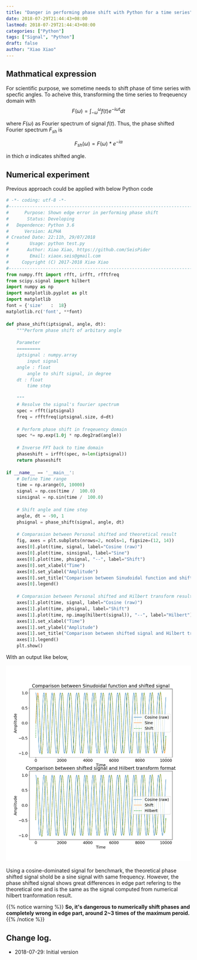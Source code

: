 ```yaml
---
title: "Danger in performing phase shift with Python for a time series" 
date: 2018-07-29T21:44:43+08:00
lastmod: 2018-07-29T21:44:43+08:00
categories: ["Python"] 
tags: ["Signal", "Python"]
draft: false
author: "Xiao Xiao"
---
```


## Mathmatical expression

For scientific purpose, we sometime needs to shift phase of time series with specfic angles.
To acheive this, transforming the time series to freqeuency domain with 
     $$F(\omega) = \int_{-\omega}^{\omega} f(t) e^{-i \omega t} dt$$

where $F(\omega)$ as Fourier spectrum of signal $f(t)$. Thus, the phase shifted Fourier 
spectrum $F_{sh}$ is 

$$F_{sh}(\omega) = F(\omega) * e^{-i \alpha}$$
<!--more-->

in thich $\alpha$ indicates shifted angle.

## Numerical experiment

Previous approach could be applied with below Python code

```python
# -*- coding: utf-8 -*-
#-------------------------------------------------------------------------------
#      Purpose: Shown edge error in performing phase shift
#       Status: Developing
#   Dependence: Python 3.6
#      Version: ALPHA
# Created Date: 22:11h, 29/07/2018
#        Usage: python test.py
#       Author: Xiao Xiao, https://github.com/SeisPider
#        Email: xiaox.seis@gmail.com
#     Copyright (C) 2017-2018 Xiao Xiao
#-------------------------------------------------------------------------------
from numpy.fft import rfft, irfft, rfftfreq
from scipy.signal import hilbert
import numpy as np
import matplotlib.pyplot as plt
import matplotlib
font = {'size'   :  18}
matplotlib.rc('font', **font)

def phase_shift(iptsignal, angle, dt):
    """Perform phase shift of arbitary angle

    Parameter
    =========
    iptsignal : numpy.array
        input signal
    angle : float
        angle to shift signal, in degree
    dt : float
        time step
    
    """
    # Resolve the signal's fourier spectrum
    spec = rfft(iptsignal)
    freq = rfftfreq(iptsignal.size, d=dt)

    # Perform phase shift in freqeuency domain
    spec *= np.exp(1.0j * np.deg2rad(angle))

    # Inverse FFT back to time domain
    phaseshift = irfft(spec, n=len(iptsignal))
    return phaseshift

if __name__ == '__main__':
    # Define Time range
    time = np.arange(0, 10000)
    signal = np.cos(time /  100.0)
    sinsignal = np.sin(time /  100.0)
    
    # Shift angle and time step
    angle, dt = -90, 1
    phsignal = phase_shift(signal, angle, dt)

    # Comparasion between Personal shifted and theoretical result
    fig, axes = plt.subplots(nrows=2, ncols=1, figsize=(12, 14))
    axes[0].plot(time, signal, label="Cosine (raw)")
    axes[0].plot(time, sinsignal, label="Sine")
    axes[0].plot(time, phsignal, "--", label="Shift")
    axes[0].set_xlabel("Time")
    axes[0].set_ylabel("Amplitude")
    axes[0].set_title("Comparison between Sinudoidal function and shifted signal")
    axes[0].legend()

    # Comparasion between Personal shifted and Hilbert transform result
    axes[1].plot(time, signal, label="Cosine (raw)")
    axes[1].plot(time, phsignal, label="Shift")
    axes[1].plot(time, np.imag(hilbert(signal)), "--", label="Hilbert")
    axes[1].set_xlabel("Time")
    axes[1].set_ylabel("Amplitude")
    axes[1].set_title("Comparison between shifted signal and Hilbert transform format")
    axes[1].legend()
    plt.show()
```

With an output like below,  

![Output of previous code](/images/2018-07-29-Fig1.png)

Using a cosine-dominated signal for benchmark, the theoretical phase shifted signal shold be a sine signal with same frequency. However, the phase shifted signal shows great differences in edge part refering to the theoretical one and is the same as the signal computed from numerical hilbert tranformation result. 

{{% notice warning %}}
**So, it's dangerous to numerically shift phases and completely wrong in edge part, around 2~3 times of the maximum peroid.** 
{{% /notice %}}


## Change log.
- 2018-07-29: Initial version





